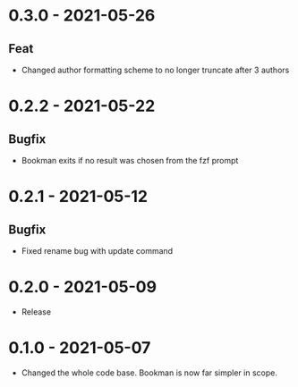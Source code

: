 # 0.3.0 - 2021-05-26
## Feat
- Changed author formatting scheme to no longer truncate after 3 authors

# 0.2.2 - 2021-05-22
## Bugfix
- Bookman exits if no result was chosen from the fzf prompt

# 0.2.1 - 2021-05-12
## Bugfix
- Fixed rename bug with update command

# 0.2.0 - 2021-05-09
- Release

# 0.1.0 - 2021-05-07
- Changed the whole code base. Bookman is now far simpler in scope.
